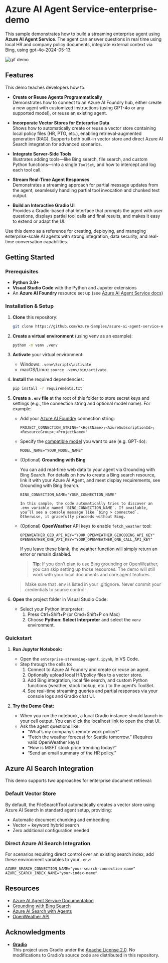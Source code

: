 # Azure AI Agent Service-enterprise-demo

This sample demonstrates how to build a streaming enterprise agent using **Azure AI Agent Service**. The agent can answer questions in real time using local HR and company policy documents, integrate external context via Bing, using gpt-4o-2024-05-13.

![gif demo](https://github.com/Azure-Samples/azure-ai-agent-service-enterprise-demo/blob/main/assets/demo-short-3-2.gif)

## Features

This demo teaches developers how to:

- **Create or Reuse Agents Programmatically**  
  Demonstrates how to connect to an Azure AI Foundry hub, either create a new agent with customized instructions (using GPT-4o or any supported model), or reuse an existing agent.

- **Incorporate Vector Stores for Enterprise Data**  
  Shows how to automatically create or reuse a vector store containing local policy files (HR, PTO, etc.), enabling retrieval-augmented generation (RAG). Supports both built-in vector store and direct Azure AI Search integration for advanced scenarios.


- **Integrate Server-Side Tools**  
  Illustrates adding tools—like Bing search, file search, and custom Python functions—into a single `ToolSet`, and how to intercept and log each tool call.

- **Stream Real-Time Agent Responses**  
  Demonstrates a streaming approach for partial message updates from the agent, seamlessly handling partial tool invocation and chunked text output.

- **Build an Interactive Gradio UI**  
  Provides a Gradio-based chat interface that prompts the agent with user questions, displays partial tool calls and final results, and makes it easy to extend or adapt the UI.

Use this demo as a reference for creating, deploying, and managing enterprise-scale AI agents with strong integration, data security, and real-time conversation capabilities.

## Getting Started

### Prerequisites

- **Python 3.9+**  
- **Visual Studio Code** with the Python and Jupyter extensions  
- An **Azure AI Foundry** resource set up (see [Azure AI Agent Service docs](https://learn.microsoft.com/azure/ai-services/agents/))

### Installation & Setup

1. **Clone** this repository:

   ```bash
   git clone https://github.com/Azure-Samples/azure-ai-agent-service-enterprise-demo.git

2. **Create a virtual environment** (using venv as an example):

    ```bash
    python -m venv .venv
    ```

3. **Activate** your virtual environment:

    - Windows: `.venv\Scripts\activate`
    - macOS/Linux: `source .venv/bin/activate`

4. **Install** the required dependencies:

    ```bash
    pip install -r requirements.txt
    ```

5. **Create a `.env` file** at the root of this folder to store secret keys and settings (e.g., the connection string and optional model name). For example:

    - Add your [Azure AI Foundry](https://learn.microsoft.com/azure/ai-services/agents/quickstart?pivots=programming-language-python-azure#configure-and-run-an-agent) connection string:
        ```plaintext
        PROJECT_CONNECTION_STRING="<HostName>;<AzureSubscriptionId>;<ResourceGroup>;<ProjectName>"
        ```

    - Specify the [compatible model](https://learn.microsoft.com/azure/ai-services/agents/how-to/tools/bing-grounding?tabs=python&pivots=overview#setup) you want to use (e.g. GPT-4o):
        ```plaintext
        MODEL_NAME="YOUR_MODEL_NAME"
        ```

    - (Optional) **Grounding with Bing**
        
        You can add real-time web data to your agent via Grounding with Bing Search. For details on how to create a Bing search resource, link it with your Azure AI Agent, and meet display requirements, see Grounding with Bing Search.

        ```plaintext
        BING_CONNECTION_NAME="YOUR_CONNECTION_NAME"

        In this sample, the code automatically tries to discover an .env variable named `BING_CONNECTION_NAME`. If available, you’ll see a console message like `bing > connected`. Otherwise, it gracefully proceeds without Bing.

    - (Optional) **OpenWeather** API keys to enable `fetch_weather` tool:
        ```plaintext
        OPENWEATHER_GEO_API_KEY="YOUR_OPENWEATHER_GEOCODING_API_KEY"
        OPENWEATHER_ONE_API_KEY="YOUR_OPENWEATHER_ONE_CALL_API_KEY"
        ```
        If you leave these blank, the weather function will simply return an error or remain disabled.

        > **Tip**: If you don’t plan to use Bing grounding or OpenWeather, you can skip setting up those resources. The demo will still work with your local documents and core agent features.

    > Make sure that .env is listed in your .gitignore. Never commit your credentials to source control!

6. **Open** the project folder in Visual Studio Code:

    - Select your Python interpreter:
      1. Press Ctrl+Shift+P (or Cmd+Shift+P on Mac)
      2. Choose **Python: Select Interpreter** and select the `venv` environment.

### Quickstart

1. **Run Jupyter Notebook:**
    - Open the `enterprise-streaming-agent.ipynb`, in VS Code.
    - Step through the cells to:
      1. Connect to Azure AI Foundry and create or reuse an agent.
      2. Optionally upload local HR/policy files to a vector store.
      3. Add Bing integration, local file search, and custom Python functions (weather, stock lookup, etc.) to the agent’s ToolSet.
      4. See real-time streaming queries and partial responses via your console logs and Gradio chat UI.

2. **Try the Demo Chat:**
    - When you run the notebook, a local Gradio instance should launch in your cell output. You can click the localhost link to open the chat UI.
    - Ask the agent questions like:
        - “What’s my company’s remote work policy?”
        - “Fetch the weather forecast for Seattle tomorrow.” (Requires valid OpenWeather keys)
        - “How is MSFT stock price trending today?”
        - “Send an email summary of the HR policy.”

## Azure AI Search Integration

This demo supports two approaches for enterprise document retrieval:

### Default Vector Store
By default, the FileSearchTool automatically creates a vector store using Azure AI Search in standard agent setup, providing:
- Automatic document chunking and embedding
- Vector + keyword hybrid search
- Zero additional configuration needed

### Direct Azure AI Search Integration
For scenarios requiring direct control over an existing search index, add these environment variables to your `.env`:

```plaintext
AZURE_SEARCH_CONNECTION_NAME="your-search-connection-name"
AZURE_SEARCH_INDEX_NAME="your-index-name"
```

## Resources
- [Azure AI Agent Service Documentation](https://learn.microsoft.com/azure/ai-services/agents/overview)
- [Grounding with Bing Search](https://learn.microsoft.com/azure/ai-services/agents/how-to/tools/bing-grounding)
- [Azure AI Search with Agents](https://learn.microsoft.com/azure/ai-services/agents/how-to/tools/azure-ai-search)
- [OpenWeather API](https://openweathermap.org/api)

## Acknowledgments

- **[Gradio](https://github.com/gradio-app/gradio)**  
  This project uses Gradio under the [Apache License 2.0](https://github.com/gradio-app/gradio/blob/main/LICENSE). No modifications to Gradio’s source code are distributed in this repository.
